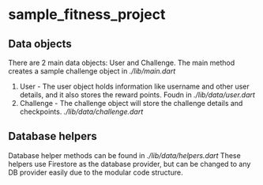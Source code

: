 # sample_fitness_project

##  Data objects
There are 2 main data objects: User and Challenge. The main method creates a sample challenge object in  _./lib/main.dart_
1. User - The user object holds information like username and other user details, and it also stores the reward points. Foudn in _./lib/data/user.dart_
2. Challenge - The challenge object will store the challenge details and checkpoints. _./lib/data/challenge.dart_

## Database helpers

Database helper methods can be found in _./lib/data/helpers.dart_ These helpers use Firestore as the database provider, but can be changed to any DB provider easily due to the modular code structure.


